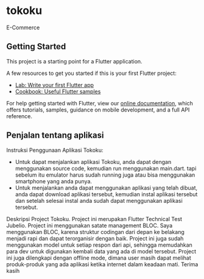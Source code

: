 # tokoku

E-Commerce

## Getting Started

This project is a starting point for a Flutter application.

A few resources to get you started if this is your first Flutter project:

- [Lab: Write your first Flutter app](https://flutter.dev/docs/get-started/codelab)
- [Cookbook: Useful Flutter samples](https://flutter.dev/docs/cookbook)

For help getting started with Flutter, view our
[online documentation](https://flutter.dev/docs), which offers tutorials,
samples, guidance on mobile development, and a full API reference.

## Penjalan tentang aplikasi
Instruksi Penggunaan Aplikasi Tokoku:
- Untuk dapat menjalankan aplikasi Tokoku, anda dapat dengan menggunakan source code, kemudian run menggunakan main.dart. 
  tapi sebelum itu emulator harus sudah running juga atau bisa menggunakan smartphone yang anda punya.
- Untuk menjalankan anda dapat menggunakan aplikasi yang telah dibuat, anda dapat download aplikasi tersebut, 
  kemudian instal aplikasi tersebut dan setelah selesai instal anda sudah dapat menggunakan aplikasi tersebut.

Deskripsi Project Tokoku.
Project ini merupakan Flutter Technical Test Jubelio. Project ini menggunakan satate management BLOC. Saya menggunakan BLOC, 
karena struktur codingan dari depan ke belakang menjadi rapi dan dapat terorganisir dengan baik.
Project ini juga sudah menggunakan model untuk setiap respon dari api, 
sehingga memudahkan para dev untuk digunakan kembali data yang ada di model tersebut. Project ini juga dilengkapi dengan offline mode, 
dimana user masih dapat melihat produk-produk yang ada aplikasi ketika internet dalam keadaan mati. Terima kasih

